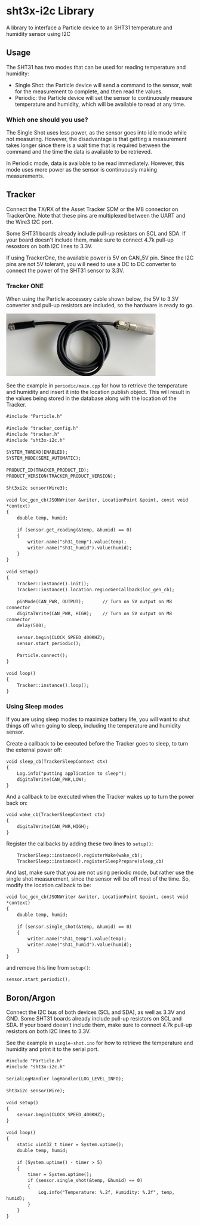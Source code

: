 # sht3x-i2c Library

A library to interface a Particle device to an SHT31 temperature and humidity sensor using I2C

## Usage

The SHT31 has two modes that can be used for reading temperature and humidity:
* Single Shot: the Particle device will send a command to the sensor, wait for the measurement to complete, and then read the values.
* Periodic: the Particle device will set the sensor to continuously measure temperature and humidity, which will be available to read at any time.

### Which one should you use?

The Single Shot uses less power, as the sensor goes into idle mode while not measuring. However, the disadvantage is that getting a measurement takes longer since there is a wait time that is required between the command and the time the data is available to be retrieved.

In Periodic mode, data is available to be read immediately. However, this mode uses more power as the sensor is continuously making measurements.


## Tracker

Connect the TX/RX of the Asset Tracker SOM or the M8 connector on TrackerOne. Note that these pins are multiplexed between the UART and the Wire3 I2C port.

Some SHT31 boards already include pull-up resistors on SCL and SDA. If your board doesn't include them, make sure to connect 4.7k pull-up resostors on both I2C lines to 3.3V.

If using TrackerOne, the available power is 5V on CAN_5V pin. Since the I2C pins are not 5V tolerant, you will need to use a DC to DC converter to connect the power of the SHT31 sensor to 3.3V.

### Tracker ONE

When using the Particle accessory cable shown below, the 5V to 3.3V converter and pull-up resistors are included, so the hardware is ready to go.

![Particle Temp/Humidity cable](img/cable.png)


See the example in `periodic/main.cpp` for how to retrieve the temperature and humidity and insert it into the location publish object. This will result in the values being stored in the database along with the location of the Tracker.

```
#include "Particle.h"

#include "tracker_config.h"
#include "tracker.h"
#include "sht3x-i2c.h"

SYSTEM_THREAD(ENABLED);
SYSTEM_MODE(SEMI_AUTOMATIC);

PRODUCT_ID(TRACKER_PRODUCT_ID);
PRODUCT_VERSION(TRACKER_PRODUCT_VERSION);

Sht3xi2c sensor(Wire3);

void loc_gen_cb(JSONWriter &writer, LocationPoint &point, const void *context)
{
    double temp, humid;

    if (sensor.get_reading(&temp, &humid) == 0)
    {
        writer.name("sh31_temp").value(temp);
        writer.name("sh31_humid").value(humid);
    }
}

void setup()
{
    Tracker::instance().init();
    Tracker::instance().location.regLocGenCallback(loc_gen_cb);
    
    pinMode(CAN_PWR, OUTPUT);       // Turn on 5V output on M8 connector
    digitalWrite(CAN_PWR, HIGH);    // Turn on 5V output on M8 connector
    delay(500);

    sensor.begin(CLOCK_SPEED_400KHZ);
    sensor.start_periodic();

    Particle.connect();
}

void loop()
{
    Tracker::instance().loop();
}
```

### Using Sleep modes

If you are using sleep modes to maximize battery life, you will want to shut things off when going to sleep, including the temperature and humidity sensor.

Create a callback to be executed before the Tracker goes to sleep, to turn the external power off:

```
void sleep_cb(TrackerSleepContext ctx)
{
    Log.info("putting application to sleep");
    digitalWrite(CAN_PWR,LOW);          
}
```

And a callback to be executed when the Tracker wakes up to turn the power back on:

```
void wake_cb(TrackerSleepContext ctx)
{
    digitalWrite(CAN_PWR,HIGH);
}
```

Register the callbacks by adding these two lines to `setup()`:

```
    TrackerSleep::instance().registerWake(wake_cb);
    TrackerSleep::instance().registerSleepPrepare(sleep_cb)
```

And last, make sure that you are not using periodic mode, but rather use the single shot measurement, since the sensor will be off most of the time. So, modify the location callback to be:

```
void loc_gen_cb(JSONWriter &writer, LocationPoint &point, const void *context)
{
    double temp, humid;

    if (sensor.single_shot(&temp, &humid) == 0)
    {
        writer.name("sh31_temp").value(temp);
        writer.name("sh31_humid").value(humid);
    }
}
```

and remove this line from `setup()`:

```
sensor.start_periodic();
```

## Boron/Argon

Connect the I2C bus of both devices (SCL and SDA), as well as 3.3V and GND. Some SHT31 boards already include pull-up resistors on SCL and SDA. If your board doesn't include them, make sure to connect 4.7k pull-up resistors on both I2C lines to 3.3V.

See the example in `single-shot.ino` for how to retrieve the temperature and humidity and print it to the serial port.

```
#include "Particle.h"
#include "sht3x-i2c.h"

SerialLogHandler logHandler(LOG_LEVEL_INFO);

Sht3xi2c sensor(Wire); 

void setup()
{
    sensor.begin(CLOCK_SPEED_400KHZ);
}

void loop()
{
    static uint32_t timer = System.uptime();
    double temp, humid;

    if (System.uptime() - timer > 5)
    {
        timer = System.uptime();
        if (sensor.single_shot(&temp, &humid) == 0)
        {
            Log.info("Temperature: %.2f, Humidity: %.2f", temp, humid);
        }
    }
}
```